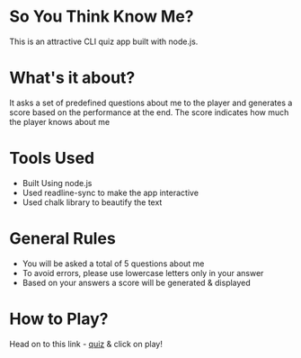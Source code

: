 # So You Think Know Me?

This is an attractive CLI quiz app built with node.js. 

# What's it about?

It asks a set of predefined questions about me to the player and generates a score based on the performance at the end. The score indicates how much the player knows about me

# Tools Used

* Built Using node.js
* Used readline-sync to make the app interactive
* Used chalk library to beautify the text


# General Rules

* You will be asked a total of 5 questions about me
* To avoid errors, please use lowercase letters only in your answer
* Based on your answers a score will be generated & displayed

# How to Play?

Head on to this link - [quiz](https://repl.it/@komalmann/So-You-Think-You-Know-Me/?embed=1&output=1#index.js) & click on play!

